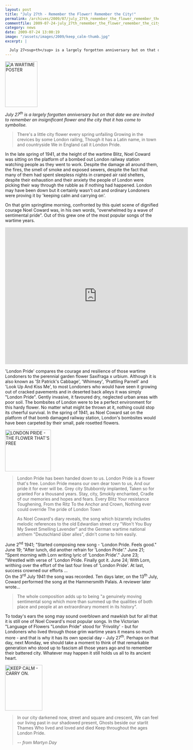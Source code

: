 ```yaml
---
layout: post
title: "July 27th - Remember the Flower! Remember the City!"
permalink: /archives/2009/07/july_27th_remember_the_flower_remember_the_city.html
commentfile: 2009-07-24-july_27th_remember_the_flower_remember_the_city
category: news
date: 2009-07-24 13:00:19
image: "/assets/images/2009/keep_calm-thumb.jpg"
excerpt: |

  July 27<sup>th</sup> is a largely forgotten anniversary but on that date we are invited to remember an insignificant flower and the city that it has come to symbolise.
---
```


<a href="/assets/images/2009/keep_calm.jpg"><img src="/assets/images/2009/keep_calm-thumb.jpg" width="106" height="150" alt="A WARTIME POSTER" class="photo right"/></a>

_July 27<sup>th</sup> is a largely forgotten anniversary but on that date we are invited to remember an insignificant flower and the city that it has come to symbolise._

> There's a little city flower every spring unfailing
> Growing in the crevices by some London railing,
> Though it has a Latin name, in town and countryside
> We in England call it London Pride.

In the late spring of 1941, at the height of the wartime Blitz, Noel Coward was sitting on the platform of a bombed out London railway station watching people as they went to work. Despite the damage all around them, the fires, the smell of smoke and exposed sewers, despite the fact that many of them had spent sleepless nights in cramped air raid shelters, despite their exhaustion and their anxiety the people of London were picking their way through the rubble as if nothing had happened. London may have been down but it certainly wasn't out and ordinary Londoners were proving it by 'keeping calm and carrying on'.

On that grim springtime morning, confronted by this quiet scene of dignified courage Noel Coward was, in his own words, "overwhelmed by a wave of sentimental pride". Out of this grew one of the most popular songs of the wartime years.

<iframe width="600" height="450" src="https://www.youtube-nocookie.com/embed/aTsIMVIWjlQ?rel=0" frameborder="0" allowfullscreen></iframe>

'London Pride' compares the courage and resilience of those wartime Londoners to the perennial garden flower Saxifraga x urbium. Although it is also known as 'St Patrick's Cabbage', 'Whimsey', 'Prattling Parnell' and 'Look Up And Kiss Me', to most Londoners who would have seen it growing out of cracked pavements and in deserted back alleys it was simply "London Pride". Gently invasive, it favoured dry, neglected urban areas with poor soil. The bombsites of London were to be a perfect environment for this hardy flower. No matter what might be thrown at it, nothing could stop its cheerful survival. In the spring of 1941, as Noel Coward sat on the platform of that bomb damaged railway station, London's bombsites would have been carpeted by their small, pale rosetted flowers.

<a href="/assets/images/2009/londonprideflower.jpg"><img src="/assets/images/2009/londonprideflower-thumb.jpg" width="150" height="137" alt="LONDON PRIDE - THE FLOWER THAT'S FREE"  class="photo right" /></a>

> London Pride has been handed down to us.
> London Pride is a flower that's free.
> London Pride means our own dear town to us,
> And our pride it for ever will be.
> Grey city
> Stubbornly implanted,
> Taken so for granted
> For a thousand years.
> Stay, city,
> Smokily enchanted,
> Cradle of our memories and hopes and fears.
> Every Blitz
> Your resistance
> Toughening,
> From the Ritz
> To the Anchor and Crown,
> Nothing ever could override
> The pride of London Town
>
> As Noel Coward's diary reveals, the song which bizarrely includes melodic references to the old Edwardian street cry "Won't You Buy My Sweet Smelling Lavender" and the German wartime national anthem "Deutschland über alles", didn't come to him easily.

<div markdown="1" class="box">
June 2<sup>nd</sup> 1941; "Started composing new song - 'London Pride. Feels good."
June 19; "After lunch, did another refrain for 'London Pride'."
June 21; "Spent morning with Lorn writing lyric of 'London Pride'."
June 23; "Wrestled with verse of 'London Pride. Finally got it.
June 24; With Lorn, writhing over the effort of the last four lines of 'London Pride'. At last, success crowned our efforts ...

</div>
On the 3<sup>rd</sup> July 1941 the song was recorded. Ten days later, on the 13<sup>th</sup> July, Coward performed the song at the Hammersmith Palais. A reviewer later wrote...

> The whole composition adds up to being "a genuinely moving sentimental song which more than summed up the qualities of both place and people at an extraordinary moment in its history".

To today's ears the song may sound overblown and mawkish but for all that it is still one of Noel Coward's most popular songs. In the Victorian "Language of Flowers "London Pride" stood for 'Frivolity' - but for Londoners who lived through those grim wartime years it means so much more - and that is why it has its own special day - July 27<sup>th</sup>. Perhaps on that day, next Monday, we should take a moment to think of that remarkable generation who stood up to fascism all those years ago and to remember their battered city. Whatever may happen it still holds us all to its ancient heart.

<a href="/assets/images/2009/milkman_blitz.png"><img src="/assets/images/2009/milkman_blitz-thumb.png" width="122" height="150" alt="KEEP CALM - CARRY ON." class="photo right" /></a>

> In our city darkened now, street and square and crescent,
> We can feel our living past in our shadowed present,
> Ghosts beside our starlit Thames
> Who lived and loved and died
> Keep throughout the ages London Pride.
>
> <cite>-- from Martyn Day</cite>
